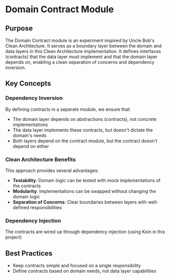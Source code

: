 # Domain Contract Module

## Purpose

The Domain Contract module is an experiment inspired by Uncle Bob's Clean Architecture.
It serves as a boundary layer between the domain and data layers in this Clean Architecture
implementation.
It defines interfaces (contracts) that the data layer must implement and that the domain layer
depends on, enabling a clean separation of concerns and dependency inversion.

## Key Concepts

### Dependency Inversion

By defining contracts in a separate module, we ensure that:

- The domain layer depends on abstractions (contracts), not concrete implementations
- The data layer implements these contracts, but doesn't dictate the domain's needs
- Both layers depend on the contract module, but the contract doesn't depend on either

### Clean Architecture Benefits

This approach provides several advantages:

- **Testability**: Domain logic can be tested with mock implementations of the contracts
- **Modularity**: Implementations can be swapped without changing the domain logic
- **Separation of Concerns**: Clear boundaries between layers with well-defined responsibilities

### Dependency Injection

The contracts are wired up through dependency injection (using Koin in this project)

## Best Practices

- Keep contracts simple and focused on a single responsibility
- Define contracts based on domain needs, not data layer capabilities